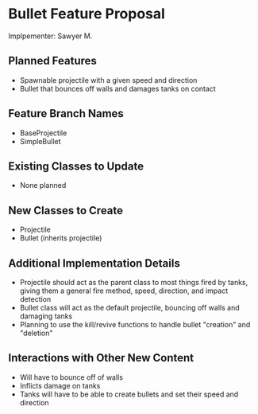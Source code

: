 # Bullet Feature Proposal
Implpementer: Sawyer M.

## Planned Features
* Spawnable projectile with a given speed and direction
* Bullet that bounces off walls and damages tanks on contact

## Feature Branch Names
* BaseProjectile
* SimpleBullet

## Existing Classes to Update
* None planned

## New Classes to Create
* Projectile
* Bullet (inherits projectile)

## Additional Implementation Details
* Projectile should act as the parent class to most things fired by tanks, giving them a general fire method, speed, direction, and impact detection
* Bullet class will act as the default projectile, bouncing off walls and damaging tanks
* Planning to use the kill/revive functions to handle bullet "creation" and "deletion"

## Interactions with Other New Content
* Will have to bounce off of walls
* Inflicts damage on tanks
* Tanks will have to be able to create bullets and set their speed and direction